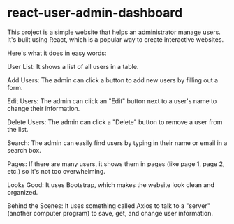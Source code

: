 # react-user-admin-dashboard
This project is a simple website that helps an administrator manage users. It's built using React, which is a popular way to create interactive websites.

Here's what it does in easy words:

User List: It shows a list of all users in a table.

Add Users: The admin can click a button to add new users by filling out a form.

Edit Users: The admin can click an "Edit" button next to a user's name to change their information.

Delete Users: The admin can click a "Delete" button to remove a user from the list.

Search: The admin can easily find users by typing in their name or email in a search box.

Pages: If there are many users, it shows them in pages (like page 1, page 2, etc.) so it's not too overwhelming.

Looks Good: It uses Bootstrap, which makes the website look clean and organized.

Behind the Scenes: It uses something called Axios to talk to a "server" (another computer program) to save, get, and change user information.
